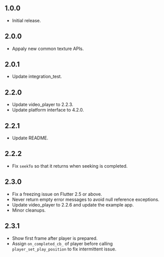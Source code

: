 ## 1.0.0

* Initial release.

## 2.0.0

* Appaly new common texture APIs.

## 2.0.1

* Update integration_test.
  
## 2.2.0

* Update video_player to 2.2.3.
* Update platform interface to 4.2.0.

## 2.2.1

* Update README.

## 2.2.2

* Fix `seekTo` so that it returns when seeking is completed.

## 2.3.0

* Fix a freezing issue on Flutter 2.5 or above.
* Never return empty error messages to avoid null reference exceptions.
* Update video_player to 2.2.6 and update the example app.
* Minor cleanups.

## 2.3.1

* Show first frame after player is prepared.
* Assign `on_completed_cb_` of player before calling `player_set_play_position` to fix intermittent issue.